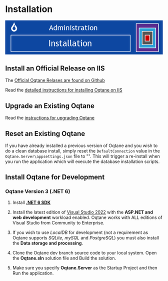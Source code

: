 # Installation

![installationbanner](./assets/installation-banner.png)


## Install an Official Release on IIS

The [Official Oqtane Relases are found on Github](https://github.com/oqtane/oqtane.framework/releases)

Read the [detailed instructions for installing Oqtane on IIS](https://www.oqtane.org/Resources/Blog/PostId/542/installing-oqtane-on-iis)

## Upgrade an Existing Oqtane

Read the [instructions for upgrading Oqtane](https://www.oqtane.org/Resources/Blog/PostId/543/upgrading-oqtane)

## Reset an Existing Oqtane

If you have already installed a previous version of Oqtane and you wish to do a clean database install, simply reset the `DefaultConnection` value in the `Oqtane.Server\appsettings.json` file to "". 
This will trigger a re-install when you run the application which will execute the database installation scripts.

## Install Oqtane for Development

### Oqtane Version 3 (.NET 6)

1. Install **[.NET 6 SDK](https://dotnet.microsoft.com/download/dotnet/6.0)**
   
1. Install the latest edition of [Visual Studio 2022](https://visualstudio.microsoft.com/downloads/) with the **ASP.NET and web development** workload enabled.
Oqtane works with ALL editions of Visual Studio from Community to Enterprise.

1. If you wish to use _LocalDB_ for development (not a requirement as Oqtane supports _SQLite_, _mySQL_ and _PostgreSQL_) you must also install the **Data storage and processing**.

1. Clone the Oqtane dev branch source code to your local system. Open the **Oqtane.sln** solution file and Build the solution.

1. Make sure you specify **Oqtane.Server** as the Startup Project and then Run the application.

